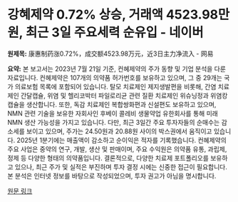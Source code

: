 # 강혜제약 0.72% 상승, 거래액 4523.98만원, 최근 3일 주요세력 순유입 - 네이버

**원제목:** 康惠制药涨0.72%，成交额4523.98万元，近3日主力净流入 - 网易

**요약:** 본 보고서는 2023년 7월 21일 기준, 컨혜제약의 주가 동향 및 기업 분석을 다룬 자료입니다.  컨혜제약은 107개의 의약품 허가번호를 보유하고 있으며, 그 중 29개는 국가 의료보험 목록에 포함되어 있습니다.  탈모 치료제인 제지생발편을 비롯해, 간염 치료제인 간달캡슐, 위염 및 헬리코박터 파일로리균 관련 질환 치료제인 위슈닝정과 위염캉캡슐을 생산합니다.  또한, 독감 치료제인 복합쌍화편과 신설편도 보유하고 있으며,  NMN 관련 기술을 보유한 자회사인 후베이 콜레비 생물약업 유한회사를 통해  미래 NMN 생산 가능성을 가지고 있습니다.  다만, 최근 3일간 주요 투자자들의 순매수는 감소세를 보이고 있으며, 주가는 24.50원과 20.88원 사이의 박스권에서 움직이고 있습니다.  2025년 1분기에는 매출액이 감소하고 순이익은 적자를 기록했습니다.  컨혜제약의 주요 사업은 중약의 연구, 개발, 생산 및 판매이며,  주요 수익원은 의약품 유통, 과립제, 정제 등 다양한 형태의 의약품입니다.  결론적으로, 다양한 치료제 포트폴리오를 보유하고 있으나, 최근 주가 및 실적은 부진하며 투자 결정 시에는 신중한 접근이 필요합니다.  본 분석은 인터넷 정보를 바탕으로 작성되었으며, 투자 권고가 아님을 명시합니다.

[원문 링크](https://www.163.com/dy/article/K50HRMLK05568W0A.html)
